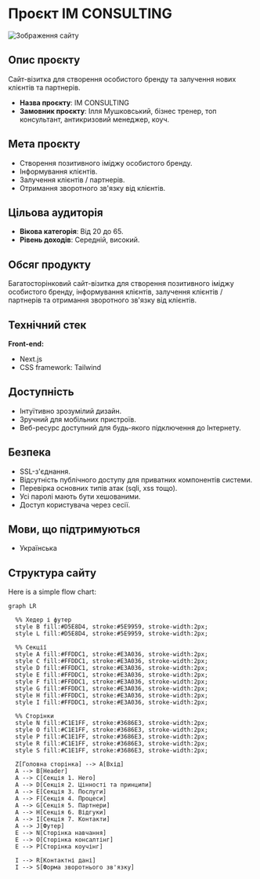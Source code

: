 # Проєкт IM CONSULTING

![Зображення сайту](https://im-consulting.vercel.app/_next/image?url=%2Fimages%2Fprocess%2Fprocess1.jpg&w=640&q=100)

## Опис проєкту

Сайт-візитка для створення особистого бренду та залучення нових клієнтів та партнерів.

- **Назва проєкту**: IM CONSULTING
- **Замовник проєкту**: Ілля Мушковський, бізнес тренер, топ консультант, антикризовий менеджер, коуч.

## Мета проєкту

- Створення позитивного іміджу особистого бренду.
- Інформування клієнтів.
- Залучення клієнтів / партнерів.
- Отримання зворотного зв'язку від клієнтів.

## Цільова аудиторія

- **Вікова категорія**: Від 20 до 65.
- **Рівень доходів**: Середній, високий.

## Обсяг продукту

Багатосторінковий сайт-візитка для створення позитивного іміджу особистого бренду, інформування клієнтів, залучення клієнтів / партнерів та отримання зворотного зв'язку від клієнтів.

## Технічний стек

**Front-end:**

- Next.js
- CSS framework: Tailwind

## Доступність

- Інтуїтивно зрозумілий дизайн.
- Зручний для мобільних пристроїв.
- Веб-ресурс доступний для будь-якого підключення до Інтернету.

## Безпека

- SSL-з'єднання.
- Відсутність публічного доступу для приватних компонентів системи.
- Перевірка основних типів атак (sqli, xss тощо).
- Усі паролі мають бути хешованими.
- Доступ користувача через сесії.

## Мови, що підтримуються

- Українська

## Структура сайту

Here is a simple flow chart:

```mermaid
graph LR

  %% Хедер і футер
  style B fill:#D5E8D4, stroke:#5E9959, stroke-width:2px;
  style L fill:#D5E8D4, stroke:#5E9959, stroke-width:2px;

  %% Секції
  style A fill:#FFDDC1, stroke:#E3A036, stroke-width:2px;
  style C fill:#FFDDC1, stroke:#E3A036, stroke-width:2px;
  style D fill:#FFDDC1, stroke:#E3A036, stroke-width:2px;
  style E fill:#FFDDC1, stroke:#E3A036, stroke-width:2px;
  style F fill:#FFDDC1, stroke:#E3A036, stroke-width:2px;
  style G fill:#FFDDC1, stroke:#E3A036, stroke-width:2px;
  style H fill:#FFDDC1, stroke:#E3A036, stroke-width:2px;
  style I fill:#FFDDC1, stroke:#E3A036, stroke-width:2px;

  %% Сторінки
  style N fill:#C1E1FF, stroke:#3686E3, stroke-width:2px;
  style O fill:#C1E1FF, stroke:#3686E3, stroke-width:2px;
  style P fill:#C1E1FF, stroke:#3686E3, stroke-width:2px;
  style R fill:#C1E1FF, stroke:#3686E3, stroke-width:2px;
  style S fill:#C1E1FF, stroke:#3686E3, stroke-width:2px;

  Z[Головна сторінка] --> A[Вхід]
  A --> B[Header]
  A --> C[Секція 1. Hero]
  A --> D[Секція 2. Цінності та принципи]
  A --> E[Секція 3. Послуги]
  A --> F[Секція 4. Процеси]
  A --> G[Секція 5. Партнери]
  A --> H[Секція 6. Відгуки]
  A --> I[Секція 7. Контакти]
  A --> J[Футер]
  E --> N[Сторінка навчання]
  E --> O[Сторінка консалтінг]
  E --> P[Сторінка коучінг]

  I --> R[Контактні дані]
  I --> S[Форма зворотнього зв'язку]


```
